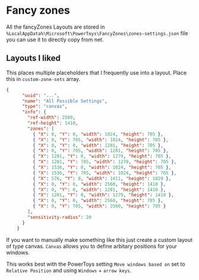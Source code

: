 # Fancy zones

All the fancyZones Layouts are stored in `%LocalAppData%\Microsoft\PowerToys\FancyZones\zones-settings.json` file you can use it to directly copy from net.

## Layouts I liked

This places multiple placeholders that I frequently use into a layout.
Place this in `custom-zone-sets` array.

```json
{
      "uuid": "...",
      "name": "All Possible Settings",
      "type": "canvas",
      "info": {
        "ref-width": 2560,
        "ref-height": 1410,
        "zones": [
          { "X": 0, "Y": 0, "width": 1024, "height": 705 },
          { "X": 0, "Y": 705, "width": 1024, "height": 705 },
          { "X": 0, "Y": 0, "width": 1281, "height": 705 },
          { "X": 0, "Y": 705, "width": 1281, "height": 705 },
          { "X": 1281, "Y": 0, "width": 1279, "height": 705 },
          { "X": 1281, "Y": 705, "width": 1279, "height": 705 },
          { "X": 1536, "Y": 0, "width": 1024, "height": 705 },
          { "X": 1536, "Y": 705, "width": 1024, "height": 705 },
          { "X": 576, "Y": 0, "width": 1411, "height": 1029 },
          { "X": 0, "Y": 0, "width": 2560, "height": 1410 },
          { "X": 0, "Y": 0, "width": 1281, "height": 1410 },
          { "X": 1281, "Y": 0, "width": 1279, "height": 1410 },
          { "X": 0, "Y": 0, "width": 2560, "height": 705 },
          { "X": 0, "Y": 705, "width": 2560, "height": 705 }
        ],
        "sensitivity-radius": 20
      }
    }
```

If you want to manually make something like this just create a custom layout of type canvas. `Canvas` allows you to define arbitary positions for your windows.

This works best with the PowerToys setting `Move windows based on` set to `Relative Position` and using `Windows` + `arrow keys`.
